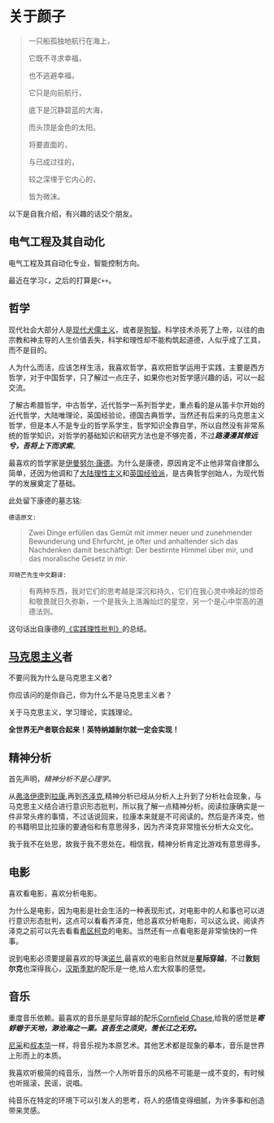 # 关于颜子

>一只船孤独地航行在海上，
>
>它既不寻求幸福，
>
>也不逃避幸福，
>
>它只是向前航行，
>
>底下是沉静碧蓝的大海，
>
>而头顶是金色的太阳。
>
>将要直面的，
>
>与已成过往的，
>
>较之深埋于它内心的，
>
>皆为微沫。

以下是自我介绍，有兴趣的话交个朋友。

## 电气工程及其自动化

电气工程及其自动化专业，智能控制方向。

最近在学习`C`，之后的打算是`C++`。

## 哲学

现代社会大部分人是[现代犬儒主义](https://baike.baidu.com/item/%E7%8E%B0%E4%BB%A3%E7%8A%AC%E5%84%92%E4%B8%BB%E4%B9%89/2247237)，或者是[狗智](https://zhuanlan.zhihu.com/p/457864872)。科学技术杀死了上帝，以往的由宗教和神主导的人生价值丢失，科学和理性却不能构筑起道德，人似乎成了工具，而不是目的。

人为什么而活，应该怎样生活，我喜欢哲学，喜欢把哲学运用于实践，主要是西方哲学，对于中国哲学，只了解过一点庄子，如果你也对哲学感兴趣的话，可以一起交流。

了解古希腊哲学，中古哲学，近代哲学一系列哲学史，重点看的是从笛卡尔开始的近代哲学，大陆唯理论，英国经验论，德国古典哲学，当然还有后来的马克思主义哲学，但是本人不是专业的哲学系学生，哲学知识全靠自学，所以自然没有非常系统的哲学知识，对哲学的基础知识和研究方法也是不够完善，不过***路漫漫其修远兮，吾将上下而求索***。

最喜欢的哲学家是[伊曼努尔·康德](https://baike.baidu.com/item/%E4%BC%8A%E6%9B%BC%E5%8A%AA%E5%B0%94%C2%B7%E5%BA%B7%E5%BE%B7/2631177)。为什么是康德，原因肯定不止他非常自律那么简单，还因为他调和了[大陆理性主义](https://baike.baidu.com/item/%E5%A4%A7%E9%99%86%E7%90%86%E6%80%A7%E4%B8%BB%E4%B9%89/8751549)和[英国经验派](https://baike.baidu.com/item/%E8%8B%B1%E5%9B%BD%E7%BB%8F%E9%AA%8C%E6%B4%BE)，是古典哲学创始人，为现代哲学的发展奠定了基础。

此处留下康德的墓志铭:

`德语原文:`
>Zwei Dinge erfüllen das Gemüt mit immer neuer und zunehmender Bewunderung und Ehrfurcht, je öfter und anhaltender sich das Nachdenken damit beschäftigt: Der bestirnte Himmel über mir, und das moralische Gesetz in mir.

`邓晓芒先生中文翻译:`
>有两种东西，我对它们的思考越是深沉和持久，它们在我心灵中唤起的惊奇和敬畏就日久弥新，一个是我头上浩瀚灿烂的星空，另一个是心中崇高的道德法则。

这句话出自康德的[《实践理性批判》](https://baike.baidu.com/item/%E5%AE%9E%E8%B7%B5%E7%90%86%E6%80%A7%E6%89%B9%E5%88%A4/783518)的总结。

## [马克思主义](https://baike.baidu.com/item/%E9%A9%AC%E5%85%8B%E6%80%9D%E4%B8%BB%E4%B9%89/239051)者

不要问我为什么是马克思主义者?

你应该问的是你自己，你为什么不是马克思主义者？

关于马克思主义，学习理论，实践理论。

**全世界无产者联合起来！英特纳雄耐尔就一定会实现！**

## 精神分析

首先声明，*精神分析不是心理学。*

从[弗洛伊德](https://baike.baidu.com/item/%E8%A5%BF%E6%A0%BC%E8%92%99%E5%BE%B7%C2%B7%E5%BC%97%E6%B4%9B%E4%BC%8A%E5%BE%B7)到[拉康](https://baike.baidu.com/item/%E9%9B%85%E5%85%8B%C2%B7%E6%8B%89%E5%BA%B7/6485965),再到[齐泽克](https://baike.baidu.com/item/%E6%96%AF%E6%8B%89%E6%B2%83%E7%83%AD%C2%B7%E9%BD%90%E6%B3%BD%E5%85%8B/10917521),精神分析已经从分析人上升到了分析社会现象，与马克思主义结合进行意识形态批判，所以我了解一点精神分析。阅读拉康确实是一件非常头疼的事情，不过话说回来，拉康本来就是不可阅读的。然后是齐泽克，他的书籍明显比拉康的要通俗和有意思得多，因为齐泽克非常擅长分析大众文化。

我于我不在处思，故我于我不思处在。相信我，精神分析肯定比游戏有意思得多。

## 电影

喜欢看电影，喜欢分析电影。

为什么是电影，因为电影是社会生活的一种表现形式，对电影中的人和事也可以进行意识形态批判，这点可以看看齐泽克，他总喜欢分析电影，可以这么说，阅读齐泽克之前可以先去看看[希区柯克](https://baike.baidu.com/item/%E9%98%BF%E5%B0%94%E5%BC%97%E9%9B%B7%E5%BE%B7%C2%B7%E5%B8%8C%E5%8C%BA%E6%9F%AF%E5%85%8B/900505)的电影。当然还有一点看电影是非常愉快的一件事。

说到电影必须要提最喜欢的导演[诺兰](https://baike.baidu.com/item/%E5%85%8B%E9%87%8C%E6%96%AF%E6%89%98%E5%BC%97%C2%B7%E8%AF%BA%E5%85%B0/5306405),最喜欢的电影自然就是**星际穿越**，不过**敦刻尔克**也深得我心，[汉斯季默](https://baike.baidu.com/item/%E6%B1%89%E6%96%AF%C2%B7%E5%AD%A3%E9%BB%98/5691217)的配乐是一绝,给人宏大叙事的感觉。

## 音乐

重度音乐依赖。最喜欢的音乐是星际穿越的配乐[Cornfield Chase](https://music.163.com/#/song?id=29734857),给我的感觉是***寄蜉蝣于天地，渺沧海之一粟。哀吾生之须臾，羡长江之无穷。***

[尼采](https://baike.baidu.com/item/%E5%BC%97%E9%87%8C%E5%BE%B7%E9%87%8C%E5%B8%8C%C2%B7%E5%A8%81%E5%BB%89%C2%B7%E5%B0%BC%E9%87%87/2630781)和[叔本华](https://baike.baidu.com/item/%E4%BA%9A%E7%91%9F%C2%B7%E5%8F%94%E6%9C%AC%E5%8D%8E/8027742)一样，将音乐视为本原艺术。其他艺术都是现象的摹本，音乐是世界上形而上的本质。

我喜欢听极简的纯音乐，当然一个人所听音乐的风格不可能是一成不变的，有时候也听摇滚，民谣，说唱。

纯音乐在特定的环境下可以引发人的思考，将人的感情变得细腻，为许多事和创造带来灵感。
